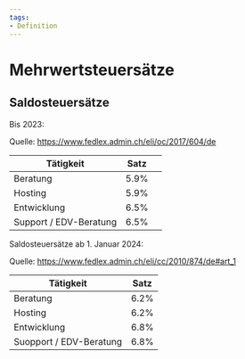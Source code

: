 ```yaml
---
tags:
- Definition
---
```

# Mehrwertsteuersätze

## Saldosteuersätze

Bis 2023:

Quelle: <https://www.fedlex.admin.ch/eli/oc/2017/604/de>

| Tätigkeit | Satz |  |
| ---- | ---- | ---- |
| Beratung | 5.9% |  |
| Hosting | 5.9% |  |
| Entwicklung | 6.5% |  |
| Support / EDV-Beratung | 6.5% |  |

Saldosteuersätze ab 1. Januar 2024:

Quelle: <https://www.fedlex.admin.ch/eli/cc/2010/874/de#art_1>

| Tätigkeit    | Satz |
| ------------ | ---- |
| Beratung     | 6.2% |
| Hosting      | 6.2% |
| Entwicklung  | 6.8% |
| Suopport / EDV-Beratung | 6.8% |
